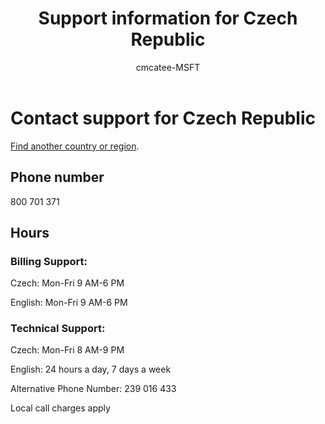 ﻿---                                
title: Support information for Czech Republic
author: cmcatee-MSFT
ms.author: cmcatee
manager: mnirkhe
audience: Admin
ms.topic: reference
ms.service: o365-administration
localization_priority: Priority
description: Learn how to contact support for your country or region.
ROBOTS: NOINDEX, NOFOLLOW
---

# Contact support for Czech Republic

[Find another country or region](../contact-support-for-business-products.md).

## Phone number
800 701 371

## Hours
### Billing Support:

Czech: Mon-Fri 9 AM-6 PM

English: Mon-Fri 9 AM-6 PM

### Technical Support:

Czech: Mon-Fri 8 AM-9 PM

English: 24 hours a day, 7 days a week

Alternative Phone Number: 239 016 433

Local call charges apply